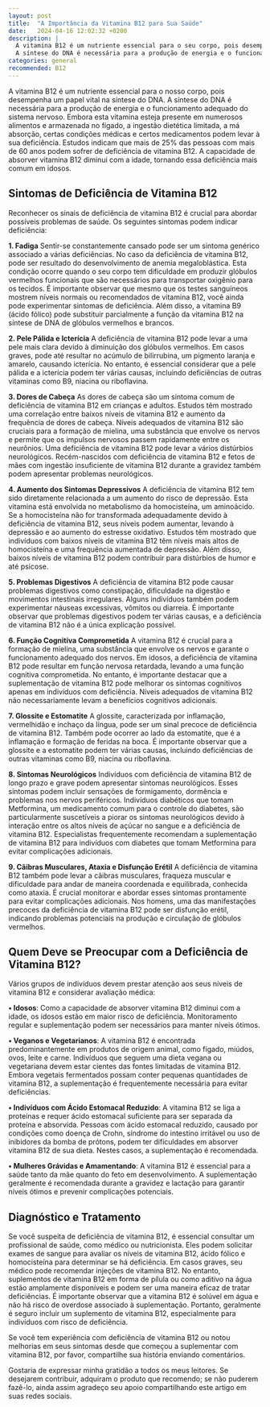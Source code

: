 ```yaml
---
layout: post
title:  "A Importância da Vitamina B12 para Sua Saúde"
date:   2024-04-16 12:02:32 +0200
description: |
  A vitamina B12 é um nutriente essencial para o seu corpo, pois desempenha um papel vital na síntese do DNA. 
  A síntese do DNA é necessária para a produção de energia e o funcionamento adequado do sistema nervoso.
categories: general
recommended: B12
---
```


A vitamina B12 é um nutriente essencial para o nosso corpo, pois desempenha um papel vital na síntese do DNA. A síntese do DNA 
é necessária para a produção de energia e o funcionamento adequado do sistema nervoso. Embora esta vitamina esteja presente em
numerosos alimentos e armazenada no fígado, a ingestão dietética limitada, a má absorção, certas condições médicas e certos 
medicamentos podem levar à sua deficiência. Estudos indicam que mais de 25% das pessoas com mais de 60 anos podem sofrer de deficiência 
de vitamina B12. A capacidade de absorver vitamina B12 diminui com a idade, tornando essa deficiência mais comum em idosos. 

## Sintomas de Deficiência de Vitamina B12 

Reconhecer os sinais de deficiência de vitamina B12 é crucial para abordar possíveis problemas de saúde. Os seguintes sintomas 
podem indicar deficiência:

**1.	Fadiga**  Sentir-se constantemente cansado pode ser um sintoma genérico associado a várias deficiências. No caso da deficiência 
de vitamina B12, pode ser resultado do desenvolvimento de anemia megaloblástica. Esta condição ocorre quando o seu corpo tem dificuldade 
em produzir glóbulos vermelhos funcionais que são necessários para transportar oxigênio para os tecidos. É importante observar que mesmo 
que os testes sanguíneos mostrem níveis normais ou recomendados de vitamina B12, você ainda pode experimentar sintomas de deficiência. 
Além disso, a vitamina B9 (ácido fólico) pode substituir parcialmente a função da vitamina B12 na síntese de DNA de glóbulos vermelhos e brancos.

**2.	Pele Pálida e Icterícia**  A deficiência de vitamina B12 pode levar a uma pele mais clara devido à diminuição dos glóbulos vermelhos. 
Em casos graves, pode até resultar no acúmulo de bilirrubina, um pigmento laranja e amarelo, causando icterícia. No entanto, é essencial 
considerar que a pele pálida e a icterícia podem ter várias causas, incluindo deficiências de outras vitaminas como B9, niacina ou riboflavina.

**3.	Dores de Cabeça**  As dores de cabeça são um sintoma comum de deficiência de vitamina B12 em crianças e adultos. Estudos têm mostrado uma 
correlação entre baixos níveis de vitamina B12 e aumento da frequência de dores de cabeça. Níveis adequados de vitamina B12 são cruciais para a 
formação de mielina, uma substância que envolve os nervos e permite que os impulsos nervosos passem rapidamente entre os neurônios. Uma deficiência
de vitamina B12 pode levar a vários distúrbios neurológicos. Recém-nascidos com deficiência de vitamina B12 e fetos de mães com ingestão insuficiente
de vitamina B12 durante a gravidez também podem apresentar problemas neurológicos.

**4.	Aumento dos Sintomas Depressivos**  A deficiência de vitamina B12 tem sido diretamente relacionada a um aumento do risco de depressão. 
Esta vitamina está envolvida no metabolismo da homocisteína, um aminoácido. Se a homocisteína não for transformada adequadamente devido à 
deficiência de vitamina B12, seus níveis podem aumentar, levando à depressão e ao aumento do estresse oxidativo. Estudos têm mostrado que 
indivíduos com baixos níveis de vitamina B12 têm níveis mais altos de homocisteína e uma frequência aumentada de depressão. Além disso, 
baixos níveis de vitamina B12 podem contribuir para distúrbios de humor e até psicose.

**5.	Problemas Digestivos**  A deficiência de vitamina B12 pode causar problemas digestivos como constipação, dificuldade na digestão e 
movimentos intestinais irregulares. Alguns indivíduos também podem experimentar náuseas excessivas, vômitos ou diarreia. É importante 
observar que problemas digestivos podem ter várias causas, e a deficiência de vitamina B12 não é a única explicação possível.

**6.	Função Cognitiva Comprometida**  A vitamina B12 é crucial para a formação de mielina, uma substância que envolve os nervos e garante 
o funcionamento adequado dos nervos. Em idosos, a deficiência de vitamina B12 pode resultar em função nervosa retardada, levando a uma função 
cognitiva comprometida. No entanto, é importante destacar que a suplementação de vitamina B12 pode melhorar os sintomas cognitivos apenas
em indivíduos com deficiência. Níveis adequados de vitamina B12 não necessariamente levam a benefícios cognitivos adicionais.

**7.	Glossite e Estomatite**  A glossite, caracterizada por inflamação, vermelhidão e inchaço da língua, pode ser um sinal precoce de 
deficiência de vitamina B12. Também pode ocorrer ao lado da estomatite, que é a inflamação e formação de feridas na boca. É importante 
observar que a glossite e a estomatite podem ter várias causas, incluindo deficiências de outras vitaminas como B9, niacina ou riboflavina.

**8.	Sintomas Neurológicos** Indivíduos com deficiência de vitamina B12 de longo prazo e grave podem apresentar sintomas neurológicos. 
Esses sintomas podem incluir sensações de formigamento, dormência e problemas nos nervos periféricos. Indivíduos diabéticos que tomam 
Metformina, um medicamento comum para o controle do diabetes, são particularmente suscetíveis a piorar os sintomas neurológicos devido
à interação entre os altos níveis de açúcar no sangue e a deficiência de vitamina B12. Especialistas frequentemente recomendam a suplementação
de vitamina B12 para indivíduos com diabetes que tomam Metformina para evitar complicações adicionais.

**9.	Cãibras Musculares, Ataxia e Disfunção Erétil**  A deficiência de vitamina B12 também pode levar a cãibras musculares, fraqueza 
muscular e dificuldade para andar de maneira coordenada e equilibrada, conhecida como ataxia. É crucial monitorar e abordar esses 
sintomas prontamente para evitar complicações adicionais. Nos homens, uma das manifestações precoces da deficiência de vitamina B12 
pode ser disfunção erétil, indicando problemas potenciais na produção e circulação de glóbulos vermelhos. 

## Quem Deve se Preocupar com a Deficiência de Vitamina B12? 

Vários grupos de indivíduos devem prestar atenção aos seus níveis de vitamina B12 e considerar avaliação médica:

**•	Idosos**: Como a capacidade de absorver vitamina B12 diminui com a idade, os idosos estão em maior risco de deficiência. 
Monitoramento regular e suplementação podem ser necessários para manter níveis ótimos.

**•	Veganos e Vegetarianos**: A vitamina B12 é encontrada predominantemente em produtos de origem animal, como fígado, miúdos, ovos, 
leite e carne. Indivíduos que seguem uma dieta vegana ou vegetariana devem estar cientes das fontes limitadas de vitamina B12. Embora 
vegetais fermentados possam conter pequenas quantidades de vitamina B12, a suplementação é frequentemente necessária para evitar deficiências.

**•	Indivíduos com Ácido Estomacal Reduzido**: A vitamina B12 se liga a proteínas e requer ácido estomacal suficiente para ser separada da 
proteína e absorvida. Pessoas com ácido estomacal reduzido, causado por condições como doença de Crohn, síndrome do intestino irritável ou 
uso de inibidores da bomba de prótons, podem ter dificuldades em absorver vitamina B12 de sua dieta. Nestes casos, a suplementação é recomendada.

**•	Mulheres Grávidas e Amamentando**: A vitamina B12 é essencial para a saúde tanto da mãe quanto do feto em desenvolvimento. 
A suplementação geralmente é recomendada durante a gravidez e lactação para garantir níveis ótimos e prevenir complicações potenciais. 

## Diagnóstico e Tratamento 

Se você suspeita de deficiência de vitamina B12, é essencial consultar um profissional de saúde, como médico ou nutricionista. Eles podem 
solicitar exames de sangue para avaliar os níveis de vitamina B12, ácido fólico e homocisteína para determinar se há deficiência. Em casos 
graves, seu médico pode recomendar injeções de vitamina B12. No entanto, suplementos de vitamina B12 em forma de pílula ou como aditivo na 
água estão amplamente disponíveis e podem ser uma maneira eficaz de tratar deficiências. É importante observar que a vitamina B12 é solúvel em 
água e não há risco de overdose associado à suplementação. Portanto, geralmente é seguro incluir um suplemento de vitamina B12, especialmente 
para indivíduos com risco de deficiência. 

Se você tem experiência com deficiência de vitamina B12 ou notou melhorias em seus sintomas desde que começou a suplementar com vitamina B12, 
por favor, compartilhe sua história enviando comentários.

Gostaria de expressar minha gratidão a todos os meus leitores. Se desejarem contribuir, adquiram o produto que recomendo; se não puderem fazê-lo, 
ainda assim agradeço seu apoio compartilhando este artigo em suas redes sociais.

